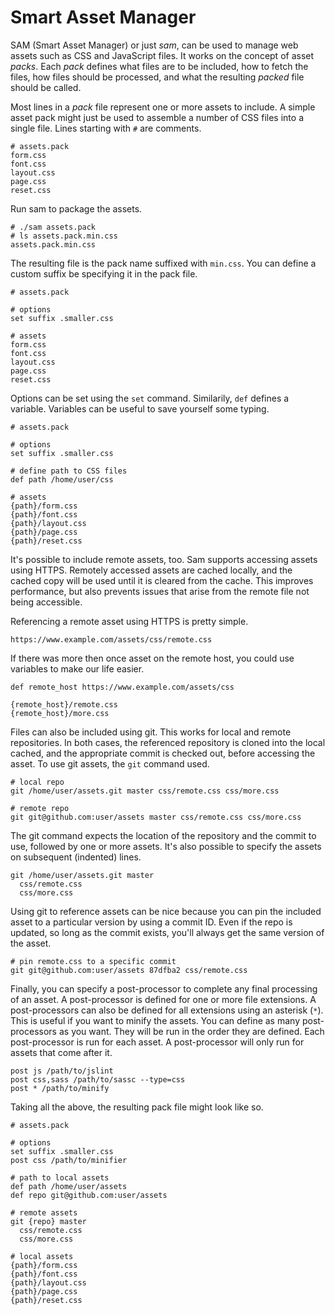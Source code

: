 Smart Asset Manager
===================

SAM (Smart Asset Manager) or just *sam*, can be used to manage web assets such as CSS and JavaScript files. It works on the concept of asset *packs*. Each *pack* defines what files are to be included, how to fetch the files, how files should be processed, and what the resulting *packed* file should be called.

Most lines in a *pack* file represent one or more assets to include. A simple asset pack might just be used to assemble a number of CSS files into a single file. Lines starting with `#` are comments.

```
# assets.pack
form.css
font.css
layout.css
page.css
reset.css
```

Run sam to package the assets.

```
# ./sam assets.pack
# ls assets.pack.min.css
assets.pack.min.css
```

The resulting file is the pack name suffixed with `min.css`. You can define a custom suffix be specifying it in the pack file.

```
# assets.pack

# options
set suffix .smaller.css

# assets
form.css
font.css
layout.css
page.css
reset.css
```

Options can be set using the `set` command. Similarily, `def` defines a variable. Variables can be useful to save yourself some typing.

```
# assets.pack

# options
set suffix .smaller.css

# define path to CSS files
def path /home/user/css

# assets
{path}/form.css
{path}/font.css
{path}/layout.css
{path}/page.css
{path}/reset.css
```

It's possible to include remote assets, too. Sam supports accessing assets using HTTPS. Remotely accessed assets are cached locally, and the cached copy will be used until it is cleared from the cache. This improves performance, but also prevents issues that arise from the remote file not being accessible.

Referencing a remote asset using HTTPS is pretty simple.

```
https://www.example.com/assets/css/remote.css
```

If there was more then once asset on the remote host, you could use variables to make our life easier.

```
def remote_host https://www.example.com/assets/css

{remote_host}/remote.css
{remote_host}/more.css
```

Files can also be included using git. This works for local and remote repositories. In both cases, the referenced repository is cloned into the local cached, and the appropriate commit is checked out, before accessing the asset. To use git assets, the `git` command used.

```
# local repo
git /home/user/assets.git master css/remote.css css/more.css

# remote repo
git git@github.com:user/assets master css/remote.css css/more.css
```

The git command expects the location of the repository and the commit to use, followed by one or more assets. It's also possible to specify the assets on subsequent (indented) lines.

```
git /home/user/assets.git master
  css/remote.css
  css/more.css
```

Using git to reference assets can be nice because you can pin the included asset to a particular version by using a commit ID. Even if the repo is updated, so long as the commit exists, you'll always get the same version of the asset.

```
# pin remote.css to a specific commit
git git@github.com:user/assets 87dfba2 css/remote.css
```

Finally, you can specify a post-processor to complete any final processing of an asset. A post-processor is defined for one or more file extensions. A post-processors can also be defined for all extensions using an asterisk (`*`). This is useful if you want to minify the assets. You can define as many post-processors as you want. They will be run in the order they are defined. Each post-processor is run for each asset. A post-processor will only run for assets that come after it.

```
post js /path/to/jslint
post css,sass /path/to/sassc --type=css
post * /path/to/minify
```

Taking all the above, the resulting pack file might look like so.

```
# assets.pack

# options
set suffix .smaller.css
post css /path/to/minifier

# path to local assets
def path /home/user/assets
def repo git@github.com:user/assets

# remote assets
git {repo} master
  css/remote.css
  css/more.css

# local assets
{path}/form.css
{path}/font.css
{path}/layout.css
{path}/page.css
{path}/reset.css
```
